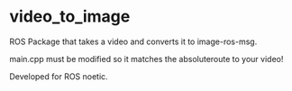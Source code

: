 # video_to_image
ROS Package that takes a video and converts it to image-ros-msg.

main.cpp must be modified so it matches the absoluteroute to your video!

Developed for ROS noetic.
